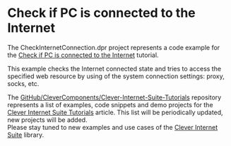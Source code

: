 # Check if PC is connected to the Internet

The CheckInternetConnection.dpr project represents a code example for the [Check if PC is connected to the Internet](https://www.clevercomponents.com/portal/kb/a83/check-if-pc-is-connected-to-the-internet.aspx) tutorial.   

This example checks the Internet connected state and tries to access the specified web resource by using of the system connection settings: proxy, socks, etc.   

The [GitHub/CleverComponents/Clever-Internet-Suite-Tutorials](https://github.com/CleverComponents/Clever-Internet-Suite-Tutorials) repository represents a list of examples, code snippets and demo projects for the [Clever Internet Suite Tutorials](https://www.clevercomponents.com/articles/article035/) article. This list will be periodically updated, new projects will be added.   
Please stay tuned to new examples and use cases of the [Clever Internet Suite](https://www.clevercomponents.com/products/inetsuite/) library.
